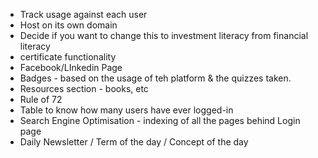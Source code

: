 * Track usage against each user
* Host on its own domain 
* Decide if you want to change this to investment literacy from financial literacy
* certificate functionality 
* Facebook/LInkedin Page
* Badges - based on the usage of teh platform & the quizzes taken.
* Resources section - books, etc
* Rule of 72
* Table to know how many users have ever logged-in
* Search Engine Optimisation  - indexing of all the pages behind Login page 
* Daily Newsletter / Term of the day / Concept of the day

